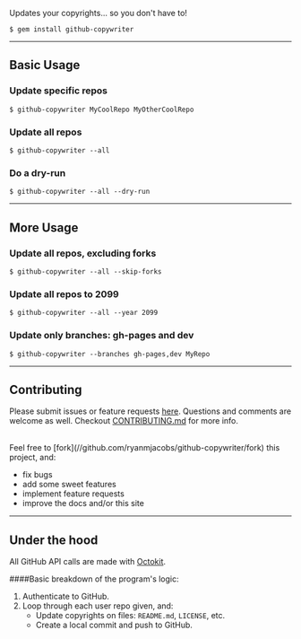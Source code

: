 Updates your copyrights... so you don't have to!

`$ gem install github-copywriter`

---

## Basic Usage

### Update specific repos
`$ github-copywriter MyCoolRepo MyOtherCoolRepo`

### Update all repos
`$ github-copywriter --all`

### Do a dry-run
`$ github-copywriter --all --dry-run`

---

## More Usage

### Update all repos, excluding forks
`$ github-copywriter --all --skip-forks`

<h3 id="year-example-header">Update all repos to 2099</h3>
<code id="year-example-code">$ github-copywriter --all --year 2099</code>

### Update only branches: gh-pages and dev
`$ github-copywriter --branches gh-pages,dev MyRepo`

---

## Contributing
Please submit issues or feature requests [here](//github.com/ryanmjacobs/github-copywriter/issues).
Questions and comments are welcome as well. Checkout
[CONTRIBUTING.md](//github.com/ryanmjacobs/github-copywriter/blob/master/CONTRIBUTING.md)
for more info.

<br>
Feel free to [fork](//github.com/ryanmjacobs/github-copywriter/fork) this project, and:

* fix bugs
* add some sweet features
* implement feature requests
* improve the docs and/or this site

---

## Under the hood
All GitHub API calls are made with [Octokit](//github.com/octokit/octokit.rb).

####Basic breakdown of the program's logic:
1. Authenticate to GitHub.
2. Loop through each user repo given, and:
    * Update copyrights on files: `README.md`, `LICENSE`, etc.
    * Create a local commit and push to GitHub.
